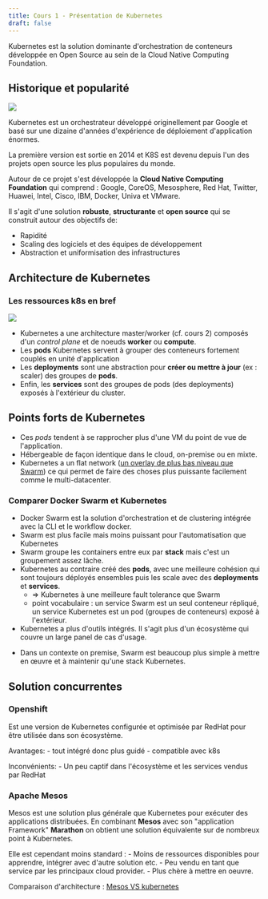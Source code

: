 ```yaml
---
title: Cours 1 - Présentation de Kubernetes
draft: false
---
```


Kubernetes est la solution dominante d'orchestration de conteneurs développée en Open Source au sein de la Cloud Native Computing Foundation.

## Historique et popularité

![](../../images/kubernetes/k8s_logo.png)

Kubernetes est un orchestrateur développé originellement par Google et basé sur une dizaine d'années d'expérience de déploiement d'application énormes.

La première version est sortie en 2014 et K8S est devenu depuis l'un des projets open source les plus populaires du monde.

Autour de ce projet s'est développée la **Cloud Native Computing Foundation** qui comprend : Google, CoreOS, Mesosphere, Red Hat, Twitter, Huawei, Intel, Cisco, IBM, Docker, Univa et VMware.

Il s'agit d'une solution **robuste**, **structurante** et **open source**  qui se construit autour des objectifs de:

- Rapidité
- Scaling des logiciels et des équipes de développement
- Abstraction et uniformisation des infrastructures


## Architecture de Kubernetes

### Les ressources k8s en bref

![](../../images/docker/kubernetes.png?width=600px)

- Kubernetes a une architecture master/worker (cf. cours 2) composés d'un *control plane* et de noeuds **worker** ou **compute**.
- Les **pods** Kubernetes servent à grouper des conteneurs fortement couplés en unité d'application <!-- (microservices ou non) --> 
- Les **deployments** sont une abstraction pour **créer ou mettre à jour** (ex : scaler) des groupes de **pods**.
- Enfin, les **services** sont des groupes de pods (des deployments) exposés à l'extérieur du cluster.

## Points forts de Kubernetes

- Ces *pods* tendent à se rapprocher plus d'une VM du point de vue de l'application.
- Hébergeable de façon identique dans le cloud, on-premise ou en mixte.
- Kubernetes a un flat network ([un overlay de plus bas niveau que Swarm](https://neuvector.com/network-security/kubernetes-networking/)) ce qui permet de faire des choses plus puissante facilement comme le multi-datacenter.

### Comparer Docker Swarm et Kubernetes

- Docker Swarm est la solution d'orchestration et de clustering intégrée avec la CLI et le workflow docker.
- Swarm est plus facile mais moins puissant pour l'automatisation que Kubernetes
- Swarm groupe les containers entre eux par **stack** mais c'est un groupement assez lâche.
- Kubernetes au contraire créé des **pods**, avec une meilleure cohésion qui sont toujours déployés ensembles puis les scale avec des **deployments** et **services**.
  - => Kubernetes à une meilleure fault tolerance que Swarm
  - point vocabulaire : un service Swarm est un seul conteneur répliqué, un service Kubernetes est un pod (groupes de conteneurs) exposé à l'extérieur.
- Kubernetes a plus d'outils intégrés. Il s'agit plus d'un écosystème qui couvre un large panel de cas d'usage.
<!-- - Kubernetes peut fonctionner avec autre chose que Docker (Rkt par exemple) -->
<!-- - Swarm a un mauvais monitoring par défaut et le stockage distribué n'est pas intégré de façon standard. -->
- Dans un contexte on premise, Swarm est beaucoup plus simple à mettre en œuvre et à maintenir qu'une stack Kubernetes.


## Solution concurrentes

### Openshift

Est une version de Kubernetes configurée et optimisée par RedHat pour être utilisée dans son écosystème.

Avantages:
    - tout intégré donc plus guidé
    - compatible avec k8s

Inconvénients:
    - Un peu captif dans l'écosystème et les services vendus par RedHat

### Apache Mesos

Mesos est une solution plus générale que Kubernetes pour exécuter des applications distribuées. En combinant **Mesos** avec son "application Framework" **Marathon** on obtient une solution équivalente sur de nombreux point à Kubernetes.

Elle est cependant moins standard :
    - Moins de ressources disponibles pour apprendre, intégrer avec d'autre solution etc.
    - Peu vendu en tant que service par les principaux cloud provider.
    - Plus chère à mettre en oeuvre.

Comparaison d'architecture : [Mesos VS kubernetes](https://www.baeldung.com/mesos-kubernetes-comparison)

<!-- Rancher ? -->

<!-- Paragraphe sur flavours de K8S : Rancher, K3s, Openshift, GCP GKE, Amazon K8S, Azure K8S -->